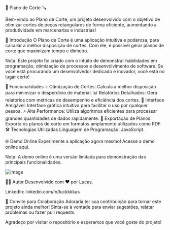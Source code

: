 🎨 Plano de Corte 🪚

Bem-vindo ao Plano de Corte, um projeto desenvolvido com o objetivo de otimizar cortes de peças retangulares de forma eficiente, aumentando a produtividade em marcenarias e indústrias!


🚀 Introdução
O Plano de Corte é uma aplicação intuitiva e poderosa, para calcular a melhor disposição de cortes. Com ele, é possível gerar planos de corte que maximizam tempo e dinheiro.

Nota: Este projeto foi criado com o intuito de demonstrar habilidades em programação, otimização de processos e desenvolvimento de software. Se você está procurando um desenvolvedor dedicado e inovador, você está no lugar certo!

🌟 Funcionalidades
💡 Otimização de Cortes: Calcula a melhor disposição para minimizar o desperdício de material.
📊 Relatórios Detalhados: Gera relatórios com métricas de desempenho e eficiência dos cortes.
📐 Interface Amigável: Interface gráfica intuitiva para facilitar o uso por qualquer pessoa.
⚡ Alta Performance: Utiliza algoritmos eficientes para processar grandes quantidades de dados rapidamente.
🔄 Exportação de Planos: Exporta os planos de corte em formatos amplamente utilizados como PDF.
🛠️ Tecnologias Utilizadas
Linguagem de Programação: JavaScript.

🌐 Demo Online
Experimente a aplicação agora mesmo! Acesse a demo online aqui.

Nota: A demo online é uma versão limitada para demonstração das principais funcionalidades.

![image](https://github.com/luckkkkas/Plano-de-corte/assets/143907115/c7681d99-747c-40a3-a5c5-e25d759ee815)


👨‍💻 Autor
Desenvolvido com ❤️ por Lucas.

LinkedIn: linkedin.com/in/luckkkkas

📢 Convite para Colaboração
Adoraria ter sua contribuição para tornar este projeto ainda melhor! Sinta-se à vontade para enviar sugestões, relatar problemas ou fazer pull requests.


Agradeço por visitar o repositório e esperamos que você goste do projeto!
